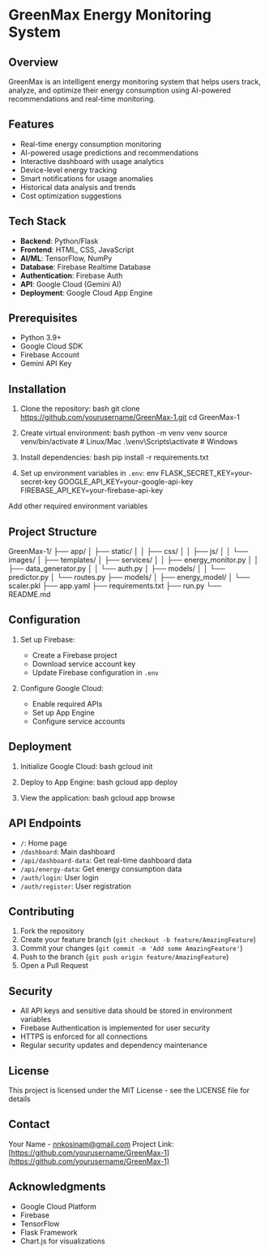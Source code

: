 # GreenMax Energy Monitoring System

## Overview
GreenMax is an intelligent energy monitoring system that helps users track, analyze, and optimize their energy consumption using AI-powered recommendations and real-time monitoring.

## Features
- Real-time energy consumption monitoring
- AI-powered usage predictions and recommendations
- Interactive dashboard with usage analytics
- Device-level energy tracking
- Smart notifications for usage anomalies
- Historical data analysis and trends
- Cost optimization suggestions

## Tech Stack
- **Backend**: Python/Flask
- **Frontend**: HTML, CSS, JavaScript
- **AI/ML**: TensorFlow, NumPy
- **Database**: Firebase Realtime Database
- **Authentication**: Firebase Auth
- **API**: Google Cloud (Gemini AI)
- **Deployment**: Google Cloud App Engine

## Prerequisites
- Python 3.9+
- Google Cloud SDK
- Firebase Account
- Gemini API Key

## Installation
1. Clone the repository:
bash git clone https://github.com/yourusername/GreenMax-1.git cd GreenMax-1


2. Create virtual environment:
bash python -m venv venv source venv/bin/activate # Linux/Mac .\venv\Scripts\activate # Windows


3. Install dependencies:
bash pip install -r requirements.txt


4. Set up environment variables in `.env`:
env FLASK_SECRET_KEY=your-secret-key GOOGLE_API_KEY=your-google-api-key FIREBASE_API_KEY=your-firebase-api-key

Add other required environment variables

## Project Structure
GreenMax-1/ ├── app/ │ ├── static/ │ │ ├── css/ │ │ ├── js/ │ │ └── images/ │ ├── templates/ │ ├── services/ │ │ ├── energy_monitor.py │ │ ├── data_generator.py │ │ └── auth.py │ ├── models/ │ │ └── predictor.py │ └── routes.py ├── models/ │ ├── energy_model/ │ └── scaler.pkl ├── app.yaml ├── requirements.txt ├── run.py └── README.md


## Configuration
1. Set up Firebase:
   - Create a Firebase project
   - Download service account key
   - Update Firebase configuration in `.env`

2. Configure Google Cloud:
   - Enable required APIs
   - Set up App Engine
   - Configure service accounts

## Deployment
1. Initialize Google Cloud:
bash gcloud init


2. Deploy to App Engine:
bash gcloud app deploy


3. View the application:
bash gcloud app browse


## API Endpoints
- `/`: Home page
- `/dashboard`: Main dashboard
- `/api/dashboard-data`: Get real-time dashboard data
- `/api/energy-data`: Get energy consumption data
- `/auth/login`: User login
- `/auth/register`: User registration

## Contributing
1. Fork the repository
2. Create your feature branch (`git checkout -b feature/AmazingFeature`)
3. Commit your changes (`git commit -m 'Add some AmazingFeature'`)
4. Push to the branch (`git push origin feature/AmazingFeature`)
5. Open a Pull Request

## Security
- All API keys and sensitive data should be stored in environment variables
- Firebase Authentication is implemented for user security
- HTTPS is enforced for all connections
- Regular security updates and dependency maintenance

## License
This project is licensed under the MIT License - see the LICENSE file for details

## Contact
Your Name - nnkosinam@gmail.com
Project Link: [https://github.com/yourusername/GreenMax-1](https://github.com/yourusername/GreenMax-1)

## Acknowledgments
- Google Cloud Platform
- Firebase
- TensorFlow
- Flask Framework
- Chart.js for visualizations
